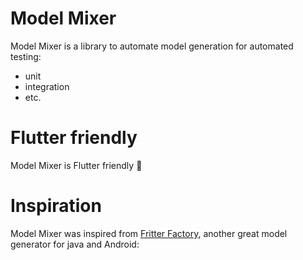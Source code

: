 # Model Mixer
Model Mixer is a library to automate model generation for automated testing:
- unit
- integration
- etc.

# Flutter friendly
Model Mixer is Flutter friendly 🚀

# Inspiration
Model Mixer was inspired from [Fritter Factory](https://github.com/equinox-one/fritterfactory), another great model generator for java and Android: 
